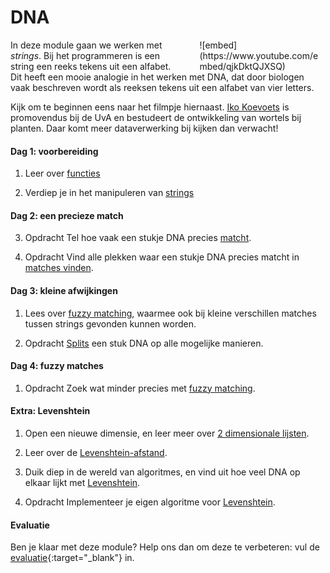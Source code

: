 <style>
div.embed
{
	margin:0 ! important;
}
</style>

# DNA

<div style="width: 40%; float:right; margin-left: 2em;">
![embed](https://www.youtube.com/embed/qjkDktQJXSQ)
</div>

In deze module gaan we werken met *strings*. Bij het programmeren is een string een reeks tekens uit een alfabet. Dit heeft een mooie analogie in het werken met DNA, dat door biologen vaak beschreven wordt als reeksen tekens uit een alfabet van vier letters.

Kijk om te beginnen eens naar het filmpje hiernaast. [Iko Koevoets](http://www.uva.nl/over-de-uva/organisatie/medewerkers/content/k/o/i.t.koevoets/i.t.koevoets.html) is promovendus bij de UvA en bestudeert de ontwikkeling van wortels bij planten. Daar komt meer dataverwerking bij kijken dan verwacht!

#### Dag 1: voorbereiding

1. Leer over [functies](/python/functies)

2. Verdiep je in het manipuleren van [strings](/python/strings)

#### Dag 2: een precieze match

3. <span class="label label-primary">Opdracht</span> Tel hoe vaak een stukje DNA precies [matcht](/dna/matches-tellen).

1. <span class="label label-primary">Opdracht</span> Vind alle plekken waar een stukje DNA precies matcht in [matches vinden](/dna/matches-vinden).

#### Dag 3: kleine afwijkingen

1. Lees over [fuzzy matching](/dna/fuzzy-matching), waarmee ook bij kleine verschillen matches tussen strings gevonden kunnen worden.

2. <span class="label label-primary">Opdracht</span> [Splits](/dna/splitsen) een stuk DNA op alle mogelijke manieren.

#### Dag 4: fuzzy matches

1. <span class="label label-primary">Opdracht</span> Zoek wat minder precies met [fuzzy matching](/dna/fuzzy).

#### Extra: Levenshtein

1. Open een nieuwe dimensie, en leer meer over [2 dimensionale lijsten](/python/2dlijsten).

2. Leer over de [Levenshtein-afstand](/dna/levenshtein).

3. Duik diep in de wereld van algoritmes, en vind uit hoe veel DNA op elkaar lijkt met [Levenshtein](/dna/levenshtein-afstand).

4. <span class="label label-primary">Opdracht</span> Implementeer je eigen algoritme voor [Levenshtein](/dna/levenshtein).

#### Evaluatie

Ben je klaar met deze module? Help ons dan om deze te verbeteren: vul de [evaluatie](https://goo.gl/forms/X0HNmhNQbhAk81442){:target="_blank"} in.
